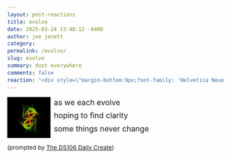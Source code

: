 ```yaml
---
layout: post-reactions
title: evolve
date: 2025-03-24 13:48:12 -0400
author: joe jenett
category: 
permalink: /evolve/
slug: evolve
summary: dust everywhere
comments: false
reaction: "<div style=\"margin-bottom:9px;font-family: 'Helvetica Neue',Helvetica,Arial,sans-serif;font-weight:600;font-size:.9rem;\">Reactions:</div><p><a href=\"https://toot.community/@jenett/114218855244590812#favorited-by-109326597713827183\"><img src=\"https://static.toot.community/cache/accounts/avatars/112/757/571/850/957/359/original/71a15e19bfc75e90.png\" alt=\"\" width=\"48\"><br><span style=\"font-size:.9rem;\">Pamela</span></a></p>"
---
```

<div style="display:flex;flex-direction:row;">
<img src="/images/evolve.gif" alt="" width="100" style="width:100px;position:relative;float left;margin:0 8px 32px 0;">
<div>
<p style="font-size:1.1rem;margin-top:-2px;line-height:1.75em;">
as we each evolve<br>
hoping to find clarity<br>
some things never change
</p>

</div>
</div>
<p style="font-size:.85rem;margin-top:-18px;">
(prompted by <a href="https://daily.ds106.us/tdc4819/">The DS106 Daily Create</a>)
</p>

<a style="display:none;" href="https://brid.gy/publish/mastodon"><small>(cross-posted to mastodon)</small></a>